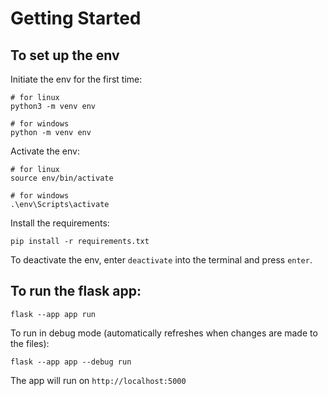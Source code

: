# Getting Started 

## To set up the env
Initiate the env for the first time:
```shell
# for linux
python3 -m venv env

# for windows
python -m venv env
```

Activate the env:
```shell
# for linux
source env/bin/activate

# for windows 
.\env\Scripts\activate
```

Install the requirements:
```shell
pip install -r requirements.txt
```

To deactivate the env, enter `deactivate` into the terminal and press `enter`.


## To run the flask app:
```
flask --app app run
```
To run in debug mode (automatically refreshes when changes are made to the files):
```
flask --app app --debug run
```
The app will run on `http://localhost:5000`
